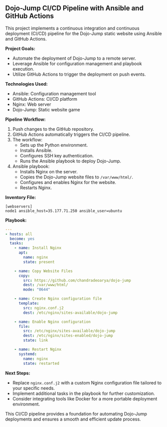 ## Dojo-Jump CI/CD Pipeline with Ansible and GitHub Actions

This project implements a continuous integration and continuous deployment (CI/CD) pipeline for the Dojo-Jump static website using Ansible and GitHub Actions.

**Project Goals:**

- Automate the deployment of Dojo-Jump to a remote server.
- Leverage Ansible for configuration management and playbook execution.
- Utilize GitHub Actions to trigger the deployment on push events.

**Technologies Used:**

- Ansible: Configuration management tool
- GitHub Actions: CI/CD platform
- Nginx: Web server
- Dojo-Jump: Static website game

**Pipeline Workflow:**

1. Push changes to the GitHub repository.
2. GitHub Actions automatically triggers the CI/CD pipeline.
3. The workflow:
   - Sets up the Python environment.
   - Installs Ansible.
   - Configures SSH key authentication.
   - Runs the Ansible playbook to deploy Dojo-Jump.
4. Ansible playbook:
   - Installs Nginx on the server.
   - Copies the Dojo-Jump website files to `/var/www/html/`.
   - Configures and enables Nginx for the website.
   - Restarts Nginx.

**Inventory File:**

```
[webservers]
node1 ansible_host=35.177.71.250 ansible_user=ubuntu
```

**Playbook:**

```yaml
---
- hosts: all
  become: yes
  tasks:
    - name: Install Nginx
      apt:
        name: nginx
        state: present

    - name: Copy Website Files
      copy:
        src: https://github.com/chandradeoarya/dojo-jump
        dest: /var/www/html/
        mode: "0644"

    - name: Create Nginx configuration file
      template:
        src: nginx.conf.j2
        dest: /etc/nginx/sites-available/dojo-jump

    - name: Enable Nginx configuration
      file:
        src: /etc/nginx/sites-available/dojo-jump
        dest: /etc/nginx/sites-enabled/dojo-jump
        state: link

    - name: Restart Nginx
      systemd:
        name: nginx
        state: restarted
```

**Next Steps:**

- Replace `nginx.conf.j2` with a custom Nginx configuration file tailored to your specific needs.
- Implement additional tasks in the playbook for further customization.
- Consider integrating tools like Docker for a more portable deployment environment.

This CI/CD pipeline provides a foundation for automating Dojo-Jump deployments and ensures a smooth and efficient update process.
